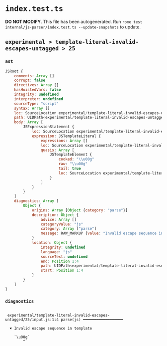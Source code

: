 # `index.test.ts`

**DO NOT MODIFY**. This file has been autogenerated. Run `rome test internal/js-parser/index.test.ts --update-snapshots` to update.

## `experimental > template-literal-invalid-escapes-untagged > 25`

### `ast`

```javascript
JSRoot {
	comments: Array []
	corrupt: false
	directives: Array []
	hasHoistedVars: false
	integrity: undefined
	interpreter: undefined
	sourceType: "script"
	syntax: Array []
	loc: SourceLocation experimental/template-literal-invalid-escapes-untagged/25/input.js 1:0-1:7
	path: UIDPath<experimental/template-literal-invalid-escapes-untagged/25/input.js>
	body: Array [
		JSExpressionStatement {
			loc: SourceLocation experimental/template-literal-invalid-escapes-untagged/25/input.js 1:0-1:7
			expression: JSTemplateLiteral {
				expressions: Array []
				loc: SourceLocation experimental/template-literal-invalid-escapes-untagged/25/input.js 1:0-1:7
				quasis: Array [
					JSTemplateElement {
						cooked: "\\u00g"
						raw: "\\u00g"
						tail: true
						loc: SourceLocation experimental/template-literal-invalid-escapes-untagged/25/input.js 1:1-1:6
					}
				]
			}
		}
	]
	diagnostics: Array [
		Object {
			origins: Array [Object {category: "parse"}]
			description: Object {
				advice: Array []
				categoryValue: "js"
				category: Array ["parse"]
				message: RAW_MARKUP {value: "Invalid escape sequence in template"}
			}
			location: Object {
				integrity: undefined
				language: "js"
				sourceText: undefined
				end: Position 1:4
				path: UIDPath<experimental/template-literal-invalid-escapes-untagged/25/input.js>
				start: Position 1:4
			}
		}
	]
}
```

### `diagnostics`

```

 experimental/template-literal-invalid-escapes-untagged/25/input.js:1:4 parse(js) ━━━━━━━━━━━━━━━━━━

  ✖ Invalid escape sequence in template

    `\u00g`
        ^


```

